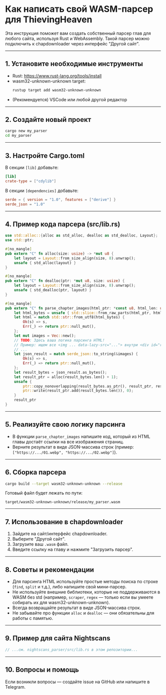 # Как написать свой WASM-парсер для ThievingHeaven

Эта инструкция поможет вам создать собственный парсер глав для любого сайта, используя Rust и WebAssembly. Такой парсер можно подключить к chapdownloader через интерфейс "Другой сайт".

---

## 1. Установите необходимые инструменты

- Rust: https://www.rust-lang.org/tools/install
- wasm32-unknown-unknown target:
  ```sh
  rustup target add wasm32-unknown-unknown
  ```
- (Рекомендуется) VSCode или любой другой редактор

---

## 2. Создайте новый проект

```sh
cargo new my_parser
cd my_parser
```

---

## 3. Настройте Cargo.toml

В секции `[lib]` добавьте:
```toml
[lib]
crate-type = ["cdylib"]
```

В секции `[dependencies]` добавьте:
```toml
serde = { version = "1.0", features = ["derive"] }
serde_json = "1.0"
```

---

## 4. Пример кода парсера (src/lib.rs)

```rust
use std::alloc::{alloc as std_alloc, dealloc as std_dealloc, Layout};
use std::ptr;

#[no_mangle]
pub extern "C" fn alloc(size: usize) -> *mut u8 {
    let layout = Layout::from_size_align(size, 8).unwrap();
    unsafe { std_alloc(layout) }
}

#[no_mangle]
pub extern "C" fn dealloc(ptr: *mut u8, size: usize) {
    let layout = Layout::from_size_align(size, 8).unwrap();
    unsafe { std_dealloc(ptr, layout) }
}

#[no_mangle]
pub extern "C" fn parse_chapter_images(html_ptr: *const u8, html_len: usize) -> *mut u8 {
    let html_bytes = unsafe { std::slice::from_raw_parts(html_ptr, html_len) };
    let html = match std::str::from_utf8(html_bytes) {
        Ok(s) => s,
        Err(_) => return ptr::null_mut(),
    };
    let mut images = Vec::new();
    // TODO: Здесь ваша логика парсинга HTML!
    // Пример: ищем все <img ... data-lazy-src="..."> внутри <div id="readerarea">...</div>
    // ...
    let json_result = match serde_json::to_string(&images) {
        Ok(s) => s,
        Err(_) => return ptr::null_mut(),
    };
    let result_bytes = json_result.as_bytes();
    let result_ptr = alloc(result_bytes.len() + 1);
    unsafe {
        ptr::copy_nonoverlapping(result_bytes.as_ptr(), result_ptr, result_bytes.len());
        ptr::write(result_ptr.add(result_bytes.len()), 0);
    }
    result_ptr
}
```

---

## 5. Реализуйте свою логику парсинга

- В функции `parse_chapter_images` напишите код, который из HTML главы достаёт ссылки на все изображения страниц.
- Верните результат в виде JSON-массива строк (пример: `["https://.../01.webp", "https://.../02.webp"]`).

---

## 6. Сборка парсера

```sh
cargo build --target wasm32-unknown-unknown --release
```

Готовый файл будет лежать по пути:
```
target/wasm32-unknown-unknown/release/my_parser.wasm
```

---

## 7. Использование в chapdownloader

1. Зайдите на сайт/интерфейс chapdownloader.
2. Выберите "Другой сайт".
3. Загрузите ваш `.wasm` файл.
4. Введите ссылку на главу и нажмите "Загрузить парсер".

---

## 8. Советы и рекомендации

- Для парсинга HTML используйте простые методы поиска по строке (`find`, `split` и т.д.), либо напишите свой мини-парсер.
- Не используйте внешние библиотеки, которые не поддерживаются в WASM без std (например, `scraper`, `regex` — только если вы умеете собирать их для wasm32-unknown-unknown).
- Всегда возвращайте результат в виде JSON-массива строк.
- Не забывайте про функции `alloc` и `dealloc` — они обязательны для работы с памятью.

---

## 9. Пример для сайта Nightscans

```rust
// ...см. nightscans_parser/src/lib.rs в этом репозитории...
```

---

## 10. Вопросы и помощь

Если возникли вопросы — создайте issue на GitHub или напишите в Telegram. 